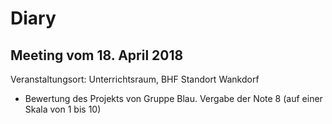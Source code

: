 ﻿# Diary
## Meeting vom 18. April 2018
Veranstaltungsort: Unterrichtsraum, BHF Standort Wankdorf

* Bewertung des Projekts von Gruppe Blau. Vergabe der Note 8 (auf einer Skala von 1 bis 10)
